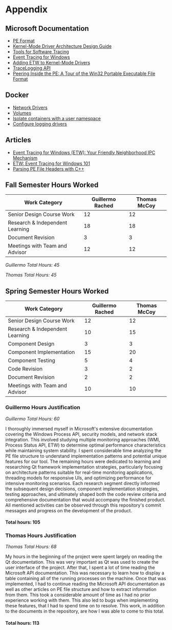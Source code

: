 # Appendix

## Microsoft Documentation
- [PE Format](https://learn.microsoft.com/en-us/windows/win32/debug/pe-format)
- [Kernel-Mode Driver Architecture Design Guide](https://learn.microsoft.com/en-us/windows-hardware/drivers/kernel/)
- [Tools for Software Tracing](https://learn.microsoft.com/en-us/windows-hardware/drivers/devtest/tools-for-software-tracing)
- [Event Tracing for Windows](https://learn.microsoft.com/en-us/windows-hardware/drivers/devtest/event-tracing-for-windows--etw-)
- [Adding ETW to Kernel-Mode Drivers](https://learn.microsoft.com/en-us/windows-hardware/drivers/devtest/adding-event-tracing-to-kernel-mode-drivers)
- [TraceLogging API](https://learn.microsoft.com/en-us/windows-hardware/drivers/devtest/tracelogging-api)
- [Peering Inside the PE: A Tour of the Win32 Portable Executable File Format](https://learn.microsoft.com/en-us/previous-versions/ms809762(v=msdn.10)?redirectedfrom=MSDN)

## Docker
- [Network Drivers](https://docs.docker.com/engine/network/drivers/)
- [Volumes](https://docs.docker.com/engine/storage/volumes/)
- [Isolate containers with a user namespace](https://docs.docker.com/engine/security/userns-remap/)
- [Configure logging drivers](https://docs.docker.com/engine/logging/configure/)

## Articles
- [Event Tracing for Windows (ETW): Your Friendly Neighborhood IPC Mechanism](https://www.preludesecurity.com/blog/event-tracing-for-windows-etw-your-friendly-neighborhood-ipc-mechanism)
- [ETW: Event Tracing for Windows 101](https://www.ired.team/miscellaneous-reversing-forensics/windows-kernel-internals/etw-event-tracing-for-windows-101)
- [Parsing PE File Headers with C++](https://www.ired.team/miscellaneous-reversing-forensics/windows-kernel-internals/pe-file-header-parser-in-c++)

## Fall Semester Hours Worked
| Work Category | Guillermo Rached | Thomas McCoy
|-|-|-|
| Senior Design Course Work | 12 | 12 |
| Research & Independent Learning | 18 | 18 |
| Document Revision | 3 | 3 |
| Meetings with Team and Advisor | 12 | 12 |

*Guillermo Total Hours: 45*

*Thomas Total Hours: 45*

## Spring Semester Hours Worked

| Work Category | Guillermo Rached | Thomas McCoy
|-|-|-|
| Senior Design Course Work | 12 | 12 |
| Research & Independent Learning | 10 | 15 |
| Component Design | 3 | 3 |
| Component Implementation | 15 | 20 |
| Component Testing | 5 | 4 |
| Code Revision | 3 | 2 |
| Document Revision | 2 | 2 |
| Meetings with Team and Advisor | 10 | 10 |

### Guillermo Hours Justification
*Guillermo Total Hours: 60*

I thoroughly immersed myself in Microsoft's extensive documentation covering the Windows Process API, security models, and network stack integration. This involved studying multiple monitoring approaches (WMI, Process Status API, ETW) to determine optimal performance characteristics while maintaining system stability. I spent considerable time analyzing the PE file structure to understand implementation patterns and potential unique features for our tool. The remaining hours were dedicated to learning and researching Qt framework implementation strategies, particularly focusing on architecture patterns suitable for real-time monitoring applications, threading models for responsive UIs, and optimizing performance for intensive monitoring scenarios. Each research segment directly informed the subsequent design decisions, component implementation strategies, testing approaches, and ultimately shaped both the code review criteria and comprehensive documentation that would accompany the finished product. All mentioned activities can be observed through this repository's commit messages and progress on the development of the product.

#### Total hours: 105

### Thomas Hours Justification
*Thomas Total Hours: 68*

My hours in the beginning of the project were spent largely on reading the Qt documentation. This was very important as Qt was used to create the user interface of the project. After that, I spent a lot of time reading the Microsoft API documentation. This was necessary to learn how to display a table containing all of the running processes on the machine. Once that was implemented, I had to continue reading the Microsoft API documentation as well as other articles on PE file structure and how to extract information from them. This took a considerable amount of time as I had no prior experience working with them. This also led to bugs when implementing these features, that I had to spend time on to resolve. This work, in addition to the documents in the repository, are how I was able to come to this total.

#### Total hours: 113

